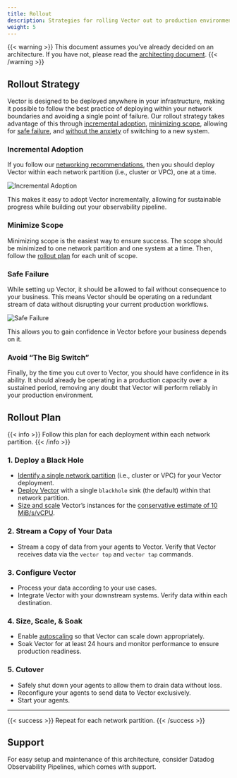 ```yaml
---
title: Rollout
description: Strategies for rolling Vector out to production environments.
weight: 5
---
```


{{< warning >}}
This document assumes you’ve already decided on an architecture. If you have not, please read the [architecting document](/docs/setup/going-to-prod/architecting/).
{{< /warning >}}

## Rollout Strategy

Vector is designed to be deployed anywhere in your infrastructure, making it possible to follow the best practice of deploying within your network boundaries and avoiding a single point of failure. Our rollout strategy takes advantage of this through [incremental adoption](#incremental-adoption), [minimizing scope](#minimize-scope), allowing for [safe failure](#safe-failure), and [without the anxiety](#avoid-the-big-switch) of switching to a new system.

### Incremental Adoption

If you follow our [networking recommendations](/docs/setup/going-to-prod/architecting/#networking), then you should deploy Vector within each network partition (i.e., cluster or VPC), one at a time.

![Incremental Adoption](/img/going-to-prod/incremental-adoption.png)

This makes it easy to adopt Vector incrementally, allowing for sustainable progress while building out your observability pipeline.

### Minimize Scope

Minimizing scope is the easiest way to ensure success. The scope should be minimized to one network partition and one system at a time. Then, follow the [rollout plan](#rollout-plan) for each unit of scope.

### Safe Failure

While setting up Vector, it should be allowed to fail without consequence to your business. This means Vector should be operating on a redundant stream of data without disrupting your current production workflows.

![Safe Failure](/img/going-to-prod/safe-failure.png)

This allows you to gain confidence in Vector before your business depends on it.

### Avoid “The Big Switch”

Finally, by the time you cut over to Vector, you should have confidence in its ability. It should already be operating in a production capacity over a sustained period, removing any doubt that Vector will perform reliably in your production environment.

## Rollout Plan

{{< info >}}
Follow this plan for each deployment within each network partition.
{{< /info >}}

### 1. Deploy a Black Hole

- [Identify a single network partition](/docs/setup/going-to-prod/architecting/#boundaries) (i.e., cluster or VPC) for your Vector deployment.
- [Deploy Vector](/docs/setup/deployment/) with a single `blackhole` sink (the default) within that network partition.
- [Size and scale](/docs/setup/going-to-prod/sizing/) Vector’s instances for the [conservative estimate of 10 MiB/s/vCPU](/docs/setup/going-to-prod/sizing/#estimations).

### 2. Stream a Copy of Your Data

- Stream a copy of data from your agents to Vector. Verify that Vector receives data via the `vector top` and `vector tap` commands.

### 3. Configure Vector

- Process your data according to your use cases.
- Integrate Vector with your downstream systems. Verify data within each destination.

### 4. Size, Scale, & Soak

- Enable [autoscaling](/docs/setup/going-to-prod/sizing/#autoscaling) so that Vector can scale down appropriately.
- Soak Vector for at least 24 hours and monitor performance to ensure production readiness.

### 5. Cutover

- Safely shut down your agents to allow them to drain data without loss.
- Reconfigure your agents to send data to Vector exclusively.
- Start your agents.

---

{{< success >}}
Repeat for each network partition.
{{< /success >}}

## Support

For easy setup and maintenance of this architecture, consider Datadog Observability Pipelines, which comes with support.
